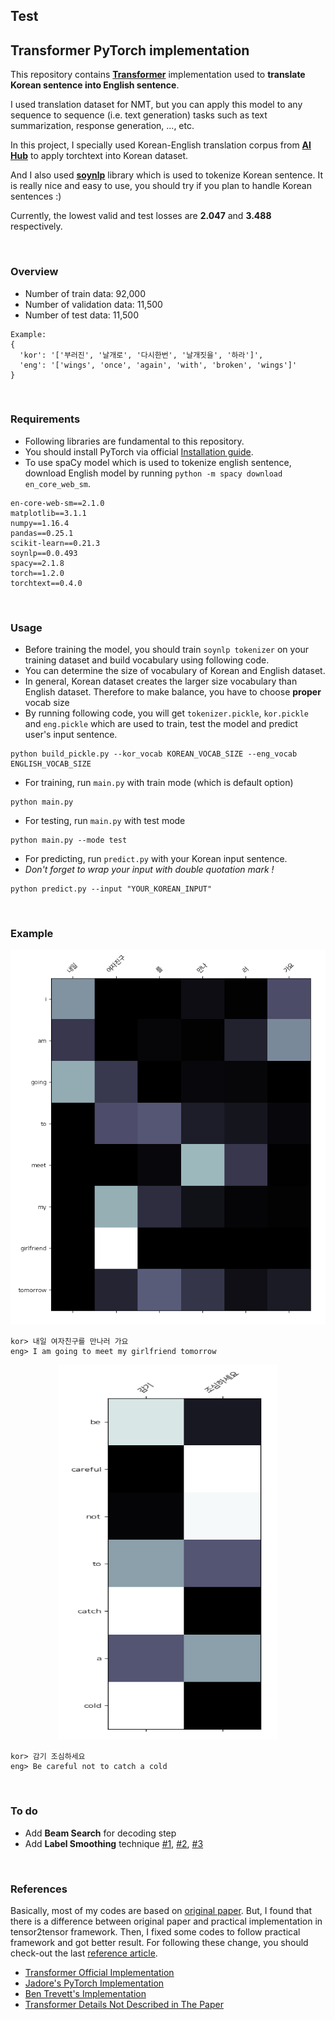 ## Test


## Transformer PyTorch implementation
This repository contains [**Transformer**](https://papers.nips.cc/paper/7181-attention-is-all-you-need.pdf) implementation used to **translate Korean sentence into English sentence**.

I used translation dataset for NMT, but you can apply this model to any sequence to sequence (i.e. text generation) tasks such as text summarization, response generation, ..., etc.

In this project, I specially used Korean-English translation corpus from [**AI Hub**](http://www.aihub.or.kr/) to apply torchtext into Korean dataset. 

And I also used [**soynlp**](https://github.com/lovit/soynlp) library which is used to tokenize Korean sentence. 
It is really nice and easy to use, you should try if you plan to handle Korean sentences :)

Currently, the lowest valid and test losses are **2.047** and **3.488** respectively.

<br/>

### Overview
- Number of train data: 92,000
- Number of validation data: 11,500
- Number of test data: 11,500
```
Example: 
{
  'kor': '['부러진', '날개로', '다시한번', '날개짓을', '하라']',
  'eng': '['wings', 'once', 'again', 'with', 'broken', 'wings']'
}
```
<br/>

### Requirements

- Following libraries are fundamental to this repository.
- You should install PyTorch via official [Installation guide](https://pytorch.org/get-started/locally/).
- To use spaCy model which is used to tokenize english sentence, download English model by running `python -m spacy download en_core_web_sm`.

```
en-core-web-sm==2.1.0
matplotlib==3.1.1
numpy==1.16.4
pandas==0.25.1
scikit-learn==0.21.3
soynlp==0.0.493
spacy==2.1.8
torch==1.2.0
torchtext==0.4.0
```
<br/>


### Usage
- Before training the model, you should train `soynlp tokenizer` on your training dataset and build vocabulary using following code. 
- You can determine the size of vocabulary of Korean and English dataset. 
- In general, Korean dataset creates the larger size vocabulary than English dataset. Therefore to make balance, you have to choose **proper** vocab size
- By running following code, you will get `tokenizer.pickle`, `kor.pickle` and `eng.pickle` which are used to train, 
test the model and predict user's input sentence.

```
python build_pickle.py --kor_vocab KOREAN_VOCAB_SIZE --eng_vocab ENGLISH_VOCAB_SIZE
```

- For training, run `main.py` with train mode (which is default option)

```
python main.py
```

- For testing, run `main.py` with test mode

```
python main.py --mode test
```

- For predicting, run `predict.py` with your Korean input sentence. 
- *Don't forget to wrap your input with double quotation mark !*

```
python predict.py --input "YOUR_KOREAN_INPUT"
```

<br/>

### Example
<p align="center">
  <img width="600" height="600" src="img/result1.png">
</p>

```
kor> 내일 여자친구를 만나러 가요
eng> I am going to meet my girlfriend tomorrow
```

<p align="center">
  <img width="350" height="600" src="img/result2.png">
</p>

```
kor> 감기 조심하세요
eng> Be careful not to catch a cold
```
<br/>

### To do
- Add **Beam Search** for decoding step
- Add **Label Smoothing** technique [#1](https://github.com/jadore801120/attention-is-all-you-need-pytorch/blob/master/train.py#L33), [#2](https://github.com/tunz/transformer-pytorch/blob/master/utils/utils.py#L8), [#3](https://3months.tistory.com/465)
<br/>

### References

Basically, most of my codes are based on [original paper](https://arxiv.org/abs/1706.03762). But, I found that there is a difference between original paper and practical implementation in tensor2tensor framework. Then, I fixed some codes to follow practical framework and got better result. For following these change, you should check-out the last [reference article](https://tunz.kr/post/4?fbclid=IwAR3yBAYfq_yOBoAdY9si5yPZjX5wQwZQV0MKA5L_AZHjCgdZAb_HW1TrWbs).

- [Transformer Official Implementation](https://github.com/tensorflow/models/tree/master/official/transformer)
- [Jadore's PyTorch Implementation](https://github.com/jadore801120/attention-is-all-you-need-pytorch)
- [Ben Trevett's Implementation](https://github.com/bentrevett/pytorch-seq2seq/blob/master/6%20-%20Attention%20is%20All%20You%20Need.ipynb)
- [Transformer Details Not Described in The Paper](https://tunz.kr/post/4?fbclid=IwAR3yBAYfq_yOBoAdY9si5yPZjX5wQwZQV0MKA5L_AZHjCgdZAb_HW1TrWbs)
